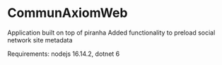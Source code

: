 # CommunAxiomWeb

Application built on top of piranha
Added functionality to preload social network site metadata

Requirements: nodejs 16.14.2, dotnet 6
